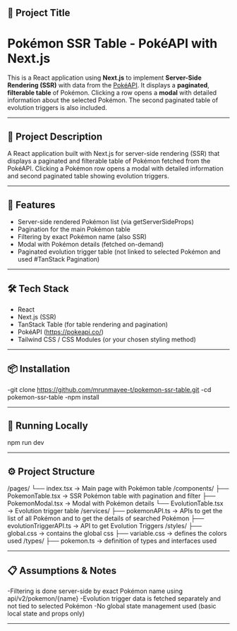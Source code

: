 ## 📛 Project Title

# Pokémon SSR Table - PokéAPI with Next.js

This is a React application using **Next.js** to implement **Server-Side Rendering (SSR)** with data from the [PokéAPI](https://pokeapi.co/). It displays a **paginated**, **filterable table** of Pokémon. Clicking a row opens a **modal** with detailed information about the selected Pokémon. The second paginated table of evolution triggers is also included.

---

## 📝 Project Description

A React application built with Next.js for server-side rendering (SSR) that displays a paginated and filterable table of Pokémon fetched from the PokéAPI. Clicking a Pokémon row opens a modal with detailed information and second paginated table showing evolution triggers.

---

## 🚀 Features

- Server-side rendered Pokémon list (via getServerSideProps)
- Pagination for the main Pokémon table
- Filtering by exact Pokémon name (also SSR)
- Modal with Pokémon details (fetched on-demand)
- Paginated evolution trigger table (not linked to selected Pokémon and used #TanStack Pagination)

---

## 🛠️ Tech Stack

- React
- Next.js (SSR)
- TanStack Table (for table rendering and pagination)
- PokéAPI (https://pokeapi.co/)
- Tailwind CSS / CSS Modules (or your chosen styling method)

---

## 📦 Installation

-git clone https://github.com/mrunmayee-t/pokemon-ssr-table.git
-cd pokemon-ssr-table
-npm install

---

## 🧪 Running Locally

npm run dev

---

## ⚙️ Project Structure

/pages/
└── index.tsx → Main page with Pokémon table
/components/
├── PokemonTable.tsx → SSR Pokémon table with pagination and filter
├── PokemonModal.tsx → Modal with Pokémon details
└── EvolutionTable.tsx → Evolution trigger table
/services/
├── pokemonAPI.ts → APIs to get the list of all Pokémon and to get the details of searched Pokémon
├── evolutionTriggerAPI.ts → API to get Evolution Triggers
/styles/
├── global.css → contains the global css
├── variable.css → defines the colors used
/types/
├── pokemon.ts → definition of types and interfaces used

---

## 📋 Assumptions & Notes

-Filtering is done server-side by exact Pokémon name using api/v2/pokemon/{name}
-Evolution trigger data is fetched separately and not tied to selected Pokémon
-No global state management used (basic local state and props only)

---
